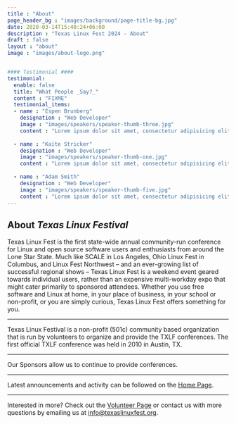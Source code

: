 ```yaml
---
title : "About"
page_header_bg : "images/background/page-title-bg.jpg"
date: 2020-03-14T15:40:24+06:00
description : "Texas Linux Fest 2024 - About"
draft : false
layout : "about"
image : "images/about-logo.png"


#### Testimonial ####
testimonial:
  enable: false
  title: "What People _Say?_"
  content : "FIXME"
  testimonial_items:
  - name : "Espen Brunberg"
    designation : "Web Developer"
    image : "images/speakers/speaker-thumb-three.jpg"
    content : "Lorem ipsum dolor sit amet, consectetur adipisicing elit. Reiciendis voluptate modi sunt placeat in vel illo dolorem, atque maxime voluptates optio fugit iure cum ipsa quo quaerat! Veritatis, modi. Laudantium provident deleniti earum voluptas delectus, labore dolor dolorem amet expedita."
    
  - name : "Kaite Stricker"
    designation : "Web Developer"
    image : "images/speakers/speaker-thumb-one.jpg"
    content : "Lorem ipsum dolor sit amet, consectetur adipisicing elit. Reiciendis voluptate modi sunt placeat in vel illo dolorem, atque maxime voluptates optio fugit iure cum ipsa quo quaerat! Veritatis, modi. Laudantium provident deleniti earum voluptas delectus, labore dolor dolorem amet expedita."
    
  - name : "Adam Smith"
    designation : "Web Developer"
    image : "images/speakers/speaker-thumb-five.jpg"
    content : "Lorem ipsum dolor sit amet, consectetur adipisicing elit. Reiciendis voluptate modi sunt placeat in vel illo dolorem, atque maxime voluptates optio fugit iure cum ipsa quo quaerat! Veritatis, modi. Laudantium provident deleniti earum voluptas delectus, labore dolor dolorem amet expedita."
---
```


## About _Texas Linux Festival_

Texas Linux Fest is the first state-wide annual community-run conference for Linux and open source software users and enthusiasts from around the Lone Star State. Much like SCALE in Los Angeles, Ohio Linux Fest in Columbus, and Linux Fest Northwest – and an ever-growing list of successful regional shows – Texas Linux Fest is a weekend event geared towards individual users, rather than an expensive multi-workday expo that might cater primarily to sponsored attendees. Whether you use free software and Linux at home, in your place of business, in your school or non-profit, or you are simply curious, Texas Linux Fest offers something for you.

---

Texas Linux Festival is a non-profit (501c) community based organization that is run by volunteers to organize and provide the TXLF conferences. The first official TXLF conference was held in 2010 in Austin, TX.

---

Our Sponsors allow us to continue to provide conferences.

---

Latest announcements and activity can be followed on the [Home Page](/).

----

Interested in more? Check out the [Volunteer Page](/volunteer) or contact us with more questions by emailing us at info@texaslinuxfest.org.
